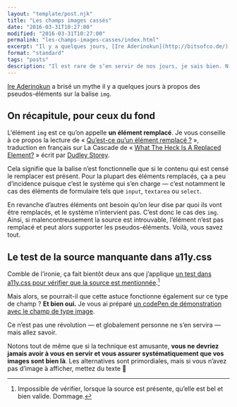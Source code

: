 ```yaml
---
layout: "template/post.njk"
title: "Les champs images cassés"
date: "2016-03-31T10:27:00"
modified: "2016-03-31T10:27:00"
permalink: "les-champs-images-casses/index.html"
excerpt: "Il y a quelques jours, [Ire Aderinokun](http://bitsofco.de/) a dévoilé que les images cassées supportaient les pseudo-éléments. En bossant sur [a11y.css](https://github.com/ffoodd/a11y.css), je me suis aperçu que ça valait également pour les champs images."
format: "standard"
tags: "posts"
description: "Il est rare de sʼen servir de nos jours, je sais bien. Nʼempêche, je mʼen sers sur <a href=\"https://github.com/ffoodd/a11y.css\" hreflang=\"en\">a11y.css</a> et cʼest ma joie."
---
```

[Ire Aderinokun](http://bitsofco.de/) a brisé un mythe il y a quelques jours à propos des pseudos-éléments sur la balise `img`.

## On récapitule, pour ceux du fond

Lʼélément `img` est ce quʼon appelle **un élément remplacé**. Je vous conseille à ce propos la lecture de «&nbsp;[Qu’est-ce qu’un élément remplacé&nbsp;?](http://la-cascade.ghost.io/quest-ce-quun-element-remplace/)&nbsp;», traduction en français sur La Cascade de «&nbsp;[What The Heck Is A Replaced Element?](https://demosthenes.info/blog/461/What-The-Heck-Is-A-Replaced-Element#)&nbsp;» écrit par [Dudley Storey](https://twitter.com/dudleystorey).

Cela signifie que la balise nʼest fonctionnelle que si le contenu qui est censé le remplacer est présent. Pour la plupart des éléments remplacés, ça a peu dʼincidence puisque cʼest le système qui sʼen charge —&nbsp;cʼest notamment le cas des éléments de formulaire tels que `input`, `textarea` ou `select`.

En revanche dʼautres éléments ont besoin quʼon leur dise par quoi ils vont être remplacés, et le système nʼintervient pas. Cʼest donc le cas des `img`. Ainsi, si malencontreusement la source est introuvable, lʼélément nʼest pas remplacé et peut alors supporter les pseudos-éléments. Voilà, vous savez tout.

## Le test de la source manquante dans a11y.css

Comble de lʼironie, ça fait bientôt deux ans que jʼapplique [un test dans a11y.css pour vérifier que la source est mentionnée](http://ffoodd.github.io/a11y.css/errors.html#no-src).[^1]

[^1]: Impossible de vérifier, lorsque la source est présente, quʼelle est bel et bien valide. Dommage.



Mais alors, se pourrait-il que cette astuce fonctionne également sur ce type de champ&nbsp;? **Et bien oui.** Je vous ai préparé [un codePen de démonstration avec le champ de type image](http://codepen.io/ffoodd/pen/vGJPLe).

Ce nʼest pas une révolution —&nbsp;et globalement personne ne sʼen servira&nbsp;— mais allez savoir.

Notons tout de même que si la technique est amusante, **vous ne devriez jamais avoir à vous en servir et vous assurer systématiquement que vos images sont bien là**. Les alternatives sont primordiales, mais si vous nʼavez pas dʼimage à afficher, mettez du texte 🙂